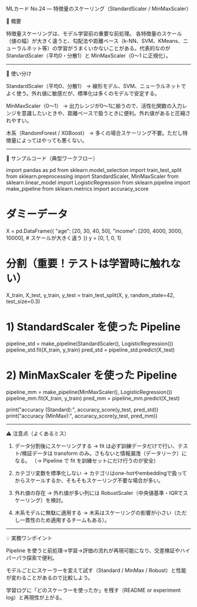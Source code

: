MLカード No.24 — 特徴量のスケーリング（StandardScaler / MinMaxScaler）

📌 概要

特徴量スケーリングは、モデル学習前の重要な前処理。
各特徴量のスケール（値の幅）が大きく違うと、勾配法や距離ベース（k-NN、SVM、KMeans、ニューラルネット等）の学習がうまくいかないことがある。代表的なのが StandardScaler（平均0・分散1）と MinMaxScaler（0〜1 に正規化）。


---

🔹 使い分け

StandardScaler（平均0、分散1）
→ 線形モデル、SVM、ニューラルネットでよく使う。外れ値に敏感だが、標準化は多くのモデルで安定する。

MinMaxScaler（0〜1）
→ 出力レンジが0〜1に揃うので、活性化関数の入力レンジを意識したいときや、距離ベースで扱うときに便利。外れ値があると圧縮されやすい。

木系（RandomForest / XGBoost）
→ 多くの場合スケーリング不要。ただし特徴量によってはやっても悪くない。



---

🔹 サンプルコード（典型ワークフロー）

import pandas as pd
from sklearn.model_selection import train_test_split
from sklearn.preprocessing import StandardScaler, MinMaxScaler
from sklearn.linear_model import LogisticRegression
from sklearn.pipeline import make_pipeline
from sklearn.metrics import accuracy_score

# ダミーデータ
X = pd.DataFrame({
    "age": [20, 30, 40, 50],
    "income": [200, 4000, 3000, 10000],  # スケールが大きく違う
})
y = [0, 1, 0, 1]

# 分割（重要！テストは学習時に触れない）
X_train, X_test, y_train, y_test = train_test_split(X, y, random_state=42, test_size=0.3)

# 1) StandardScaler を使った Pipeline
pipeline_std = make_pipeline(StandardScaler(), LogisticRegression())
pipeline_std.fit(X_train, y_train)
pred_std = pipeline_std.predict(X_test)

# 2) MinMaxScaler を使った Pipeline
pipeline_mm = make_pipeline(MinMaxScaler(), LogisticRegression())
pipeline_mm.fit(X_train, y_train)
pred_mm = pipeline_mm.predict(X_test)

print("accuracy (Standard):", accuracy_score(y_test, pred_std))
print("accuracy (MinMax):", accuracy_score(y_test, pred_mm))


---

⚠️ 注意点（よくあるミス）

1. データ分割後にスケーリングする
→ fit は必ず訓練データだけで行い、テスト/検証データは transform のみ。さもないと情報漏洩（データリーク）になる。
（→ Pipeline で fit を訓練セットにだけ行うのが安全）


2. カテゴリ変数を標準化しない
→ カテゴリはone-hotやembeddingで扱ってからスケールするか、そもそもスケーリング不要な場合が多い。


3. 外れ値の存在
→ 外れ値が多い列には RobustScaler（中央値基準・IQRでスケーリング）を検討。


4. 木系モデルに無駄に適用する
→ 木系はスケーリングの影響が小さい（ただし一貫性のため適用するチームもある）。




---

💡 実務ワンポイント

Pipeline を使うと前処理→学習→評価の流れが再現可能になり、交差検証やハイパーパラ探索で便利。

モデルごとにスケーラーを変えて試す（Standard / MinMax / Robust）と性能が変わることがあるので比較しよう。

学習ログに「どのスケーラーを使ったか」を残す（README or experiment log）と再現性が上がる。